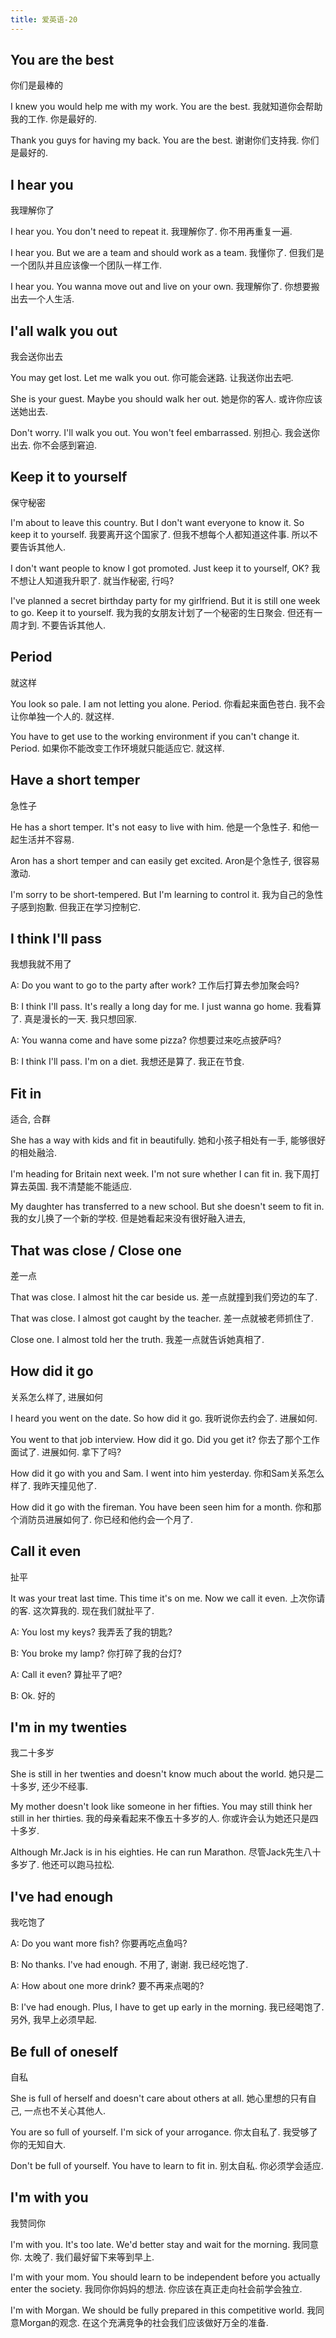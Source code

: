 ```yaml
---
title: 爱英语-20
---
```


## You are the best
你们是最棒的

I knew you would help me with my work. You are the best.
我就知道你会帮助我的工作. 你是最好的.

Thank you guys for having my back. You are the best.
谢谢你们支持我. 你们是最好的.

## I hear you
我理解你了

I hear you. You don't need to repeat it.
我理解你了. 你不用再重复一遍.

I hear you. But we are a team and should work as a team.
我懂你了. 但我们是一个团队并且应该像一个团队一样工作.

I hear you. You wanna move out and live on your own.
我理解你了. 你想要搬出去一个人生活.

## I'all walk you out
我会送你出去

You may get lost. Let me walk you out.
你可能会迷路. 让我送你出去吧.

She is your guest. Maybe you should walk her out.
她是你的客人. 或许你应该送她出去.

Don't worry. I'll walk you out. You won't feel embarrassed.
别担心. 我会送你出去. 你不会感到窘迫.

## Keep it to yourself
保守秘密

I'm about to leave this country. But I don't want everyone to know it. So keep it to yourself.
我要离开这个国家了. 但我不想每个人都知道这件事. 所以不要告诉其他人.

I don't want people to know I got promoted. Just keep it to yourself, OK?
我不想让人知道我升职了. 就当作秘密, 行吗?

I've planned a secret birthday party for my girlfriend. But it is still one week to go. Keep it to yourself.
我为我的女朋友计划了一个秘密的生日聚会. 但还有一周才到. 不要告诉其他人.

##  Period
就这样

You look so pale. I am not letting you alone. Period.
你看起来面色苍白. 我不会让你单独一个人的. 就这样.

You have to get use to the working environment if you can't change it. Period.
如果你不能改变工作环境就只能适应它. 就这样.

## Have a short temper
急性子

He has a short temper. It's not easy to live with him.
他是一个急性子. 和他一起生活并不容易.

Aron has a short temper and can easily get excited.
Aron是个急性子, 很容易激动.

I'm sorry to be short-tempered. But I'm learning to control it.
我为自己的急性子感到抱歉. 但我正在学习控制它.

## I think I'll pass
我想我就不用了

A: Do you want to go to the party after work?
工作后打算去参加聚会吗?

B: I think I'll pass. It's really a long day for me. I just wanna go home.
我看算了. 真是漫长的一天. 我只想回家.

A: You wanna come and have some pizza?
你想要过来吃点披萨吗?

B: I think I'll pass. I'm on a diet.
我想还是算了. 我正在节食.

## Fit in
适合, 合群

She has a way with kids and fit in beautifully.
她和小孩子相处有一手, 能够很好的相处融洽.

I'm heading for Britain next week. I'm not sure whether I can fit in.
我下周打算去英国. 我不清楚能不能适应.

My daughter has transferred to a new school. But she doesn't seem to fit in.
我的女儿换了一个新的学校. 但是她看起来没有很好融入进去,

## That was close / Close one
差一点

That was close. I almost hit the car beside us.
差一点就撞到我们旁边的车了.

That was close. I almost got caught by the teacher.
差一点就被老师抓住了.

Close one. I almost told her the truth.
我差一点就告诉她真相了.

## How did it go
关系怎么样了, 进展如何

I heard you went on the date. So how did it go.
我听说你去约会了. 进展如何.

You went to that job interview. How did it go. Did you get it?
你去了那个工作面试了. 进展如何. 拿下了吗?

How did it go with you and Sam. I went into him yesterday.
你和Sam关系怎么样了. 我昨天撞见他了.

How did it go with the fireman. You have been seen him for a month.
你和那个消防员进展如何了. 你已经和他约会一个月了.

## Call it even
扯平

It was your treat last time. This time it's on me. Now we call it even.
上次你请的客. 这次算我的. 现在我们就扯平了.

A: You lost my keys?
我弄丢了我的钥匙?

B: You broke my lamp?
你打碎了我的台灯?

A: Call it even?
算扯平了吧?

B: Ok.
好的

## I'm in my twenties
我二十多岁

She is still in her twenties and doesn't know much about the world.
她只是二十多岁, 还少不经事.

My mother doesn't look like someone in her fifties. You may still think her still in her thirties.
我的母亲看起来不像五十多岁的人. 你或许会认为她还只是四十多岁.

Although Mr.Jack is in his eighties. He can run Marathon.
尽管Jack先生八十多岁了. 他还可以跑马拉松.

## I've had enough
我吃饱了

A: Do you want more fish?
你要再吃点鱼吗?

B: No thanks. I've had enough.
不用了, 谢谢. 我已经吃饱了.

A: How about one more drink?
要不再来点喝的?

B: I've had enough. Plus, I have to get up early in the morning.
我已经喝饱了. 另外, 我早上必须早起.

## Be full of oneself
自私

She is full of herself and doesn't care about others at all.
她心里想的只有自己, 一点也不关心其他人.

You are so full of yourself. I'm sick of your arrogance.
你太自私了. 我受够了你的无知自大.

Don't be full of yourself. You have to learn to fit in.
别太自私. 你必须学会适应.

## I'm with you
我赞同你

I'm with you. It's too late. We'd better stay and wait for the morning.
我同意你. 太晚了. 我们最好留下来等到早上.

I'm with your mom. You should learn to be independent before you actually enter the society.
我同你你妈妈的想法. 你应该在真正走向社会前学会独立.

I'm with Morgan. We should be fully prepared in this competitive world.
我同意Morgan的观念. 在这个充满竞争的社会我们应该做好万全的准备.
